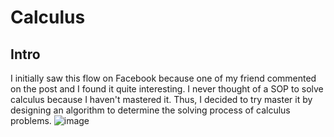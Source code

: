 # Calculus
## Intro
I initially saw this flow on Facebook because one of my friend commented on the post and I found it quite interesting. I never thought of a SOP to solve calculus because I haven't mastered it. Thus, I decided to try master it by designing an algorithm to determine the solving process of calculus problems.
![image](https://user-images.githubusercontent.com/45451908/174653001-92dbea67-2ab6-4d1b-a8f2-5e3b7244085b.png)

